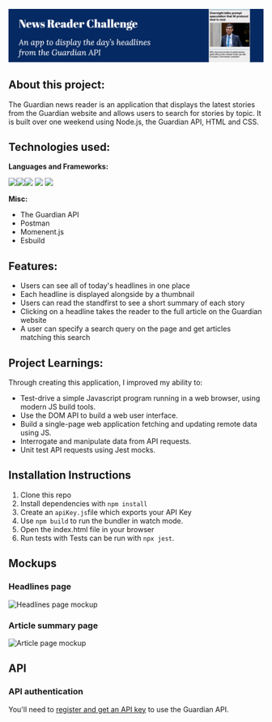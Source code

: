 ![News Summary Challenge](/images/guardian_banner.png)

About this project:
-------

The Guardian news reader is an application that displays the latest stories from the Guardian website and allows users to search for stories by topic. It is built over one weekend using Node.js, the Guardian API, HTML and CSS.


Technologies used:
-----

**Languages and Frameworks:**

<img height="20" src="https://img.shields.io/badge/-JavaScript-F7DF1E?logo=JavaScript&logoColor=white" /><img height="20" src="https://img.shields.io/badge/-NodeJS-339933?logo=Node.js&logoColor=white" /><img height="20" src="https://img.shields.io/badge/-HTML-E34F26?logo=HTML5&logoColor=white" />  <img height="20" src="https://img.shields.io/badge/-CSS-1572B6?logo=CSS3&logoColor=white" /> <img height="20" src="https://img.shields.io/badge/-Jest-C21325?logo=Jest&logoColor=white" /> 

**Misc:**

- The Guardian API
- Postman
- Momenent.js
- Esbuild


Features:
-----
* Users can see all of today's headlines in one place
* Each headline is displayed alongside by a thumbnail
* Users can read the standfirst to see a short summary of each story
* Clicking on a headline takes the reader to the full article on the Guardian website
* A user can specify a search query on the page and get articles matching this search

Project Learnings:
-----

Through creating this application, I improved my ability to:

* Test-drive a simple Javascript program running in a web browser, using modern JS build tools.
* Use the DOM API to build a web user interface.
* Build a single-page web application fetching and updating remote data using JS.
* Interrogate and manipulate data from API requests.
* Unit test API requests using Jest mocks. 


## Installation Instructions

1. Clone this repo
2. Install dependencies with `npm install`
3. Create an `apiKey.js`file which exports your API Key
3. Use `npm build` to run the bundler in watch mode.
4. Open the index.html file in your browser
5. Run tests with Tests can be run with `npx jest`.


## Mockups

### Headlines page

![Headlines page mockup](./images/news-summary-project-headlines-page-mockup.png)

### Article summary page

![Article page mockup](./images/news-summary-project-article-page-mockup.png)

## API

### API authentication

You'll need to [register and get an API
key](https://open-platform.theguardian.com/access/) to use the Guardian API. 

